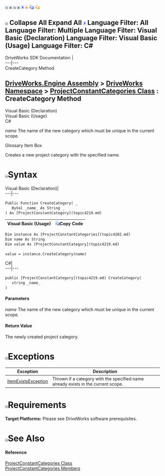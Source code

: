 ![](dotnetimages/collapse.gif) ![](dotnetimages/expand.gif) ![](dotnetimages/collapse.gif) ![](dotnetimages/expand.gif) ![](dotnetimages/drpdown.gif) ![](dotnetimages/drpdown_orange.gif) ![](dotnetimages/copycode.gif) ![](dotnetimages/copycodeHighlight.gif)

![](dotnetimages/collapse.gif) Collapse All Expand All ![](dotnetimages/drpdown.gif) Language Filter: All  Language Filter: Multiple  Language Filter: Visual Basic (Declaration) Language Filter: Visual Basic (Usage) Language Filter: C#  
---  
DriveWorks SDK Documentation  |   
---|---  
CreateCategory Method   
  
[DriveWorks.Engine Assembly](topic2156.md) > [DriveWorks Namespace](topic2159.md) > [ProjectConstantCategories Class](topic4202.md) : CreateCategory Method  
---  
  
Visual Basic (Declaration)    
Visual Basic (Usage)    
C# 

_name_
    The name of the new category which must be unique in the current scope.

Glossary Item Box

Creates a new project category with the specified name. 

# ![](dotnetimages/collapse.gif)Syntax

Visual Basic (Declaration)|   
---|---  
      
    
    Public Function CreateCategory( _
       ByVal _name_ As String _
    ) As [ProjectConstantCategory](topic4219.md)  
  
Visual Basic (Usage)| ![](dotnetimages/copycode.gif)Copy Code  
---|---  
      
    
    Dim instance As [ProjectConstantCategories](topic4202.md)
    Dim name As String
    Dim value As [ProjectConstantCategory](topic4219.md)
     
    value = instance.CreateCategory(name)  
  
C#|   
---|---  
      
    
    public [ProjectConstantCategory](topic4219.md) CreateCategory( 
       string _name_
    )  
  
#### Parameters

 _name_
    The name of the new category which must be unique in the current scope.

#### Return Value

The newly created project category.

# ![](dotnetimages/collapse.gif)Exceptions

Exception| Description  
---|---  
[ItemExistsException](topic3561.md)| Thrown if a category with the specified name already exists in the current scope.  
  
# ![](dotnetimages/collapse.gif)Requirements

**Target Platforms:** Please see DriveWorks software prerequisites.

# ![](dotnetimages/collapse.gif)See Also

#### Reference

[ProjectConstantCategories Class](topic4202.md)   
[ProjectConstantCategories Members](topic4203.md)


